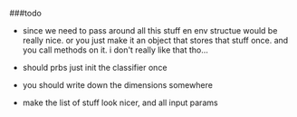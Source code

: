 ###todo

- since we need to pass around all this stuff en env structue would be really nice.
or you just make it an object that stores that stuff once. and you call methods on it.
i don't really like that tho...

- should prbs just init the classifier once

- you should write down the dimensions somewhere

- make the list of stuff look nicer, and all input params
